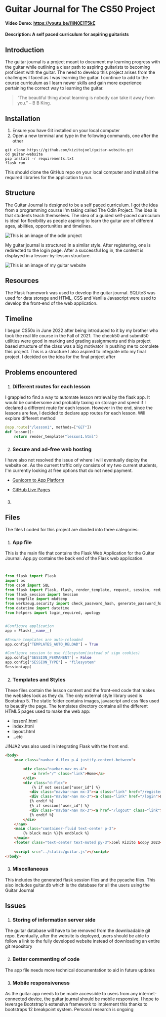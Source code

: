 # Guitar Journal for The CS50 Project
#### Video Demo: https://youtu.be/l1iN0E1T5kE
#### Description: A self paced curriculum for aspiring guitarists

## Introduction
The guitar journal is a project meant to document my learning progress with the guitar while outlining a clear path to aspiring guitarists to becoming proficient with the guitar. The need to develop this project arises from the challenges I faced as I was learning the guitar. I continue to add to the course curriculum as I learn newer skills and gain more experience pertaining the correct way to learning the guitar.

>“The beautiful thing about learning is nobody can take it away from you.” – B B King.

## Installation
1. Ensure you have Git installed on your local computer
2. Open a new terminal and type in the following commands, one after the other
```
git clone https://github.com/kizitojoel/guitar-website.git
cd guitar-website
pip install -r requirements.txt
flask run
```
This should clone the GitHub repo on your local computer and install all the required libraries for the application to run.

## Structure
The Guitar Journal is designed to be a self paced curriculum. I got the idea from a programming course I'm taking called The Odin Project. The idea is that students teach themselves. The idea of a guided self-paced curriculum is ideal for flexibility as people aspiring to learn the guitar are of different ages, abilities, opportunities and timelines.

![This is an image of the odin project](/static/odin.png)

My guitar journal is structured in a similar style. After registering, one is redirected to the login page. After a successful log in, the content is displayed in a lesson-by-lesson structure.

![This is an image of my guitar website](static/indexpage.png)

## Resources
The Flask framework was used to develop the guitar journal. SQLite3 was used for data storage and HTML, CSS and Vanilla Javascript were used to develop the front-end of the web application.

## Timeline
I began CS50x in June 2022 after being introduced to it by my brother who took the real life course in the Fall of 2021. The check50 and submit50 utilities were good in marking and grading assignments and this project based structure of the class was a big motivator in pushing me to complete this project. This is a structure I also aspired to integrate into my final project. I decided on the idea for the final project after 


## Problems encountered
1. ### Different routes for each lesson
I grappled to find a way to automate lesson retrieval by the flask app. It would be cumbersome and probably taxing on storage and speed if I declared a different route for each lesson. However in the end, since the lessons are few, I decided to declare app routes for each lesson. Will explore different method
```Python
@app.route("/lesson1", methods=["GET"])
def lesson():
    return render_template("lesson1.html")
```
2. ### Secure and ad-free web hosting
I have also not resolved the issue of where I will eventually deploy the website on. As the current traffic only consists of my two current students, I'm currently looking at free options that do not need payment.

- [Gunicorn to App Platform](https://docs.digitalocean.com/tutorials/app-deploy-flask-app/)

- [GitHub Live Pages](https://pages.github.com/)

3. ### 

## Files
The files I coded for this project are divided into three categories:
1. ### App file
This is the main file that contains the Flask Web Application for the Guitar Journal. App.py contains the back end of the Flask web application.
```Python


from flask import Flask
import os
from cs50 import SQL
from flask import Flask, flash, render_template, request, session, redirect
from flask_session import Session
from tempfile import mkdtemp
from werkzeug.security import check_password_hash, generate_password_hash
from datetime import datetime
from helpers import login_required, apology


#Configure application
app = Flask(__name__)

#Ensure templates are auto-reloaded
app.config["TEMPLATES_AUTO_RELOAD"] = True

#Configure session to use filesystem(instead of sign cookies)
app.config["SESSION_PERMANENT"] = False
app.config["SESSION_TYPE"] = "filesystem"
Session(app)
```
2. ### Templates and Styles
These files contain the lesson content and the front-end code that makes the websites look as they do. The only external style library used is Bootstrap 5. The static folder contains images, javascript and css files used to beautify the page.
The templates directory contains all the different HTML5 pages used to make the web app:
- lesson1.html
- index.html
- layout.html
- ...etc

JINJA2 was also used in integrating Flask with the front end.
```HTML
<body>
    <nav class="navbar d-flex p-4 justify-content-between">

        <div class="navbar-nav ms-4">
            <a href="/" class="link">Home</a>
        </div>
        <div class="d-flex"> 
            {% if not session["user_id"] %}
           <div class="navbar-nav mx-3"><a class="link" href="/register">Register</a></div>
           <div class="navbar-nav mx-3"><a class="link" href="/login">Login</a></div>
           {% endif %}
           {% if session["user_id"] %}
           <div class="navbar-nav mx-3"><a href="/logout" class="link">Logout</a></div>
           {% endif %}
        </div>
    </nav>
    <main class="container-fluid text-center p-3">
        {% block main %}{% endblock %}
    </main>
    <footer class="text-center text-muted py-3">Joel Kizito &copy 2023</footer>
    
    <script src="../static/guitar.js"></script>
</body>
```
3. ### Miscellaneous
This includes the generated flask session files and the pycache files. This also includes guitar.db which is the database for all the users using the Guitar Journal

## Issues
1. ### Storing of information server side
The guitar database will have to be removed from the downloadable git repo. Eventually, after the website is deployed, users should be able to follow a link to the fully developed website instead of downloading an entire git repository

2. ### Better commenting of code
The app file needs more technical documentation to aid in future updates

3. ### Mobile responsiveness
As the guitar app needs to be made accessible to users from any internet-connected device, the guitar journal should be mobile responsive. I hope to leverage Bootstrap's extensive framework to implement this thanks to bootstraps 12 breakpoint system. Personal research is ongoing